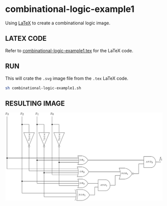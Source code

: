 # combinational-logic-example1

Using
[LaTeX](https://github.com/JeffDeCola/my-cheat-sheets/tree/master/software/development/languages/latex-cheat-sheet/)
to create a combinational logic image.

## LATEX CODE

Refer to
[combinational-logic-example1.tex](combinational-logic-example1.tex)
for the LaTeX code.

## RUN

This will crate the `.svg` image file from the `.tex` LaTeX code.

```bash
sh combinational-logic-example1.sh
```

## RESULTING IMAGE

<p align="center">
    <img src="combinational-logic-example1.svg"
    align="middle"
</p>

